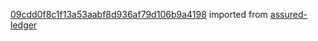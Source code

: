 [09cdd0f8c1f13a53aabf8d936af79d106b9a4198](https://github.com/insolar/assured-ledger/commit/09cdd0f8c1f13a53aabf8d936af79d106b9a4198) imported from [assured-ledger](https://github.com/insolar/assured-ledger)
